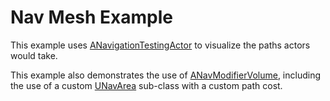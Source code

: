 # Nav Mesh Example
This example uses [ANavigationTestingActor](https://api.unrealengine.com/INT/API/Runtime/NavigationSystem/ANavigationTestingActor/index.html)
to visualize the paths actors would take.

This example also demonstrates the use of [ANavModifierVolume](https://api.unrealengine.com/INT/API/Runtime/NavigationSystem/ANavModifierVolume/), including the use of a custom
[UNavArea](https://api.unrealengine.com/INT/API/Runtime/NavigationSystem/NavAreas/UNavArea/index.html) sub-class
with a custom path cost.
